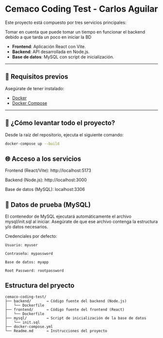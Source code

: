 # Cemaco Coding Test - Carlos Aguilar

Este proyecto está compuesto por tres servicios principales:

Tomar en cuenta que puede tomar un tiempo en funcionar el backend debido a que tarda un poco en iniciar la BD

- **Frontend**: Aplicación React con Vite.
- **Backend**: API desarrollada en Node.js.
- **Base de datos**: MySQL con script de inicialización.

---

## 🐳 Requisitos previos

Asegúrate de tener instalado:

- [Docker](https://www.docker.com/)
- [Docker Compose](https://docs.docker.com/compose/)

---

## 🚀 ¿Cómo levantar todo el proyecto?

Desde la raíz del repositorio, ejecuta el siguiente comando:

```bash
docker-compose up --build
```

## 🌐 Acceso a los servicios

Frontend (React/Vite): http://localhost:5173

Backend (Node.js): http://localhost:3000

Base de datos (MySQL): localhost:3306


## 🧪 Datos de prueba (MySQL)

El contenedor de MySQL ejecutará automáticamente el archivo mysql/init.sql al iniciar. Asegúrate de que ese archivo contenga la estructura y/o datos necesarios.

Credenciales por defecto:

    Usuario: myuser

    Contraseña: mypassword

    Base de datos: myapp

    Root Password: rootpassword

## Estructura del pryecto

```
cemaco-coding-test/
├── backend/       → Código fuente del backend (Node.js)
│   └── Dockerfile
├── frontend/      → Código fuente del frontend (React)
│   └── Dockerfile
├── mysql/         → Script de inicialización de la base de datos
│   └── init.sql
├── docker-compose.yml
└── Readme.md      → Instrucciones del proyecto
```